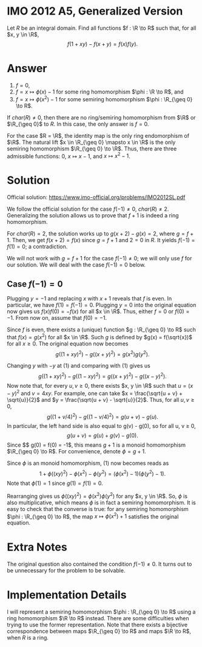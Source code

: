 # IMO 2012 A5, Generalized Version

Let $R$ be an integral domain.
Find all functions $f : \R \to R$ such that, for all $x, y \in \R$,
$$ f(1 + xy) - f(x + y) = f(x) f(y). $$



# Answer

1. $f = 0$,
2. $f = x \mapsto \phi(x) - 1$ for some ring homomorphism $\phi : \R \to R$, and
3. $f = x \mapsto \phi(x^2) - 1$ for some semiring homomorphism $\phi : \R_{\geq 0} \to R$.

If $char(R) ≠ 0$, then there are no ring/semiring homomorphism from $\R$ or $\R_{\geq 0}$ to $R$.
In this case, the only answer is $f = 0$.

For the case $R = \R$, the identity map is the only ring endomorphism of $\R$.
The natural lift $x \in \R_{\geq 0} \mapsto x \in \R$ is the only semiring homomorphism $\R_{\geq 0} \to \R$.
Thus, there are three admissible functions: $0$, $x \mapsto x - 1$, and $x \mapsto x^2 - 1$.



# Solution

Official solution: <https://www.imo-official.org/problems/IMO2012SL.pdf>

We follow the official solution for the case $f(-1) \neq 0$, $char(R) \neq 2$.
Generalizing the solution allows us to prove that $f + 1$ is indeed a ring homomorphism.

For $char(R) = 2$, the solution works up to $g(x + 2) - g(x) = 2$, where $g = f + 1$.
Then, we get $f(x + 2) = f(x)$ since $g = f + 1$ and $2 = 0$ in $R$.
It yields $f(-1) = f(1) = 0$; a contradiction.

We will not work with $g = f + 1$ for the case $f(-1) ≠ 0$; we will only use $f$ for our solution.
We will deal with the case $f(-1) = 0$ below.

## Case $f(-1) = 0$

Plugging $y = -1$ and replacing $x$ with $x + 1$ reveals that $f$ is even.
In particular, we have $f(1) = f(-1) = 0$.
Plugging $y = 0$ into the original equation now gives us $f(x) f(0) = -f(x)$ for all $x \in \R$.
Thus, either $f = 0$ or $f(0) = -1$.
From now on, assume that $f(0) = -1$.

Since $f$ is even, there exists a (unique) function $g : \R_{\geq 0} \to R$ such that $f(x) = g(x^2)$ for all $x \in \R$.
Such $g$ is defined by $g(x) = f(\sqrt{x})$ for all $x \geq 0$.
The original equation now becomes
$$ g((1 + xy)^2) - g((x + y)^2) = g(x^2) g(y^2). \tag{1} $$

Changing $y$ with $-y$ at (1) and comparing with (1) gives us
$$ g((1 + xy)^2) - g((1 - xy)^2) = g((x + y)^2) - g((x - y)^2). $$
Now note that, for every $u, v \geq 0$, there exists $x, y \in \R$ such that $u = (x - y)^2$ and $v = 4xy$.
For example, one can take $x = \frac{\sqrt{u + v} + \sqrt{u}}{2}$ and $y = \frac{\sqrt{u + v} - \sqrt{u}}{2}$.
Thus, for all $u, v \geq 0$,
$$ g((1 + v/4)^2) - g((1 - v/4)^2) = g(u + v) - g(u). $$
In particular, the left hand side is also equal to g(v) - g(0), so for all u, v ≥ 0,
$$ g(u + v) = g(u) + g(v) - g(0). $$
Since $$ g(0) = f(0) = -1$, this means $g + 1$ is a monoid homomorphism $\R_{\geq 0} \to R$.
For convenience, denote $\phi = g + 1$.

Since $\phi$ is an monoid homomorphism, (1) now becomes reads as
$$ 1 + \phi((xy)^2) - \phi(x^2) - \phi(y^2) = (\phi(x^2) - 1) (\phi(y^2) - 1). $$
Note that $\phi(1) = 1$ since $g(1) = f(1) = 0$.

Rearranging gives us $\phi((xy)^2) = \phi(x^2) \phi(y^2)$ for any $x, y \in \R$.
So, $\phi$ is also multiplicative, which means $\phi$ is in fact a semiring homomorphism.
It is easy to check that the converse is true: for any semiring homomorphism $\phi : \R_{\geq 0} \to R$, the map $x \mapsto \phi(x^2) + 1$ satisfies the original equation.



# Extra Notes

The original question also contained the condition $f(-1) \neq 0$.
It turns out to be unnecessary for the problem to be solvable.



# Implementation Details

I will represent a semiring homomorphism $\phi : \R_{\geq 0} \to R$ using a ring homomorphism $\R \to R$ instead.
There are some difficulties when trying to use the former representation.
Note that there exists a bijective correspondence between maps $\R_{\geq 0} \to R$ and maps $\R \to R$, when $R$ is a ring.

